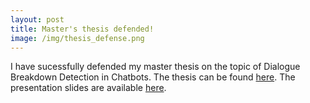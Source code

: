 ```yaml
---
layout: post
title: Master's thesis defended!
image: /img/thesis_defense.png
---
```


I have sucessfully defended my master thesis on the topic of Dialogue Breakdown Detection in Chatbots. The thesis can be found <a href="pdf/Hendriksen_MAI_thesis.pdf">here</a>. The presentation slides are available <a href="pdf/thesis_defense_presentation.pdf">here</a>.
